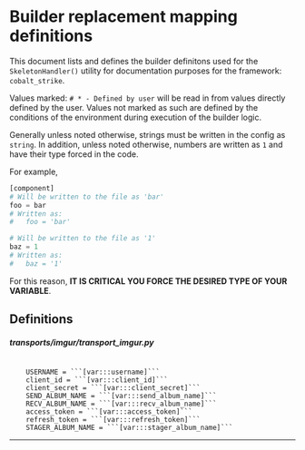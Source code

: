 # Builder replacement mapping definitions

This document lists and defines the builder definitons used for the `SkeletonHandler()` utility for documentation purposes for the framework: `cobalt_strike`.

Values marked: `# * - Defined by user` will be read in from values directly defined by the user. Values not marked as such are defined by the conditions of the environment during execution of the builder logic.

Generally unless noted otherwise, strings must be written in the config as `string`. In addition, unless noted otherwise, numbers are written as `1` and have their type forced in the code.

For example,
```python
[component]
# Will be written to the file as 'bar'
foo = bar
# Written as:
#   foo = 'bar'

# Will be written to the file as '1'
baz = 1
# Written as:
#   baz = '1'
```

For this reason, **IT IS CRITICAL YOU FORCE THE DESIRED TYPE OF YOUR VARIABLE**.

## Definitions
##### transports/imgur/transport_imgur.py

```

	USERNAME = ```[var:::username]```
	client_id = ```[var:::client_id]```
	client_secret = ```[var:::client_secret]```
	SEND_ALBUM_NAME = ```[var:::send_album_name]```
	RECV_ALBUM_NAME = ```[var:::recv_album_name]```
	access_token = ```[var:::access_token]```
	refresh_token = ```[var:::refresh_token]```
	STAGER_ALBUM_NAME = ```[var:::stager_album_name]```

```
----
